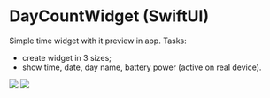 # DayCountWidget (SwiftUI)
Simple time widget with it preview in app.
Tasks:
- create widget in 3 sizes;
- show time, date, day name, battery power (active on real device).
<img src="https://github.com/msaliuta/DayCountWidget/blob/main/src/WidgetPresentation.gif">
<img src="https://github.com/msaliuta/DayCountWidget/blob/main/src/GeneralPresentation.gif">
